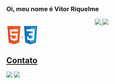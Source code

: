 ### Oi, meu nome é Vitor Riquelme

<div align="center">
  <a href="https://github.com/VitoRiquelme">
  <img height="180em" src="https://github-readme-stats.vercel.app/api?username=VitorRiquelme&show_icons=true&theme=tokyonight&include_all_commits=true&count_private=true"/>
  <img height="180em" src="https://github-readme-stats.vercel.app/api/top-langs/?username=VitorRiquelme&layout=compact&langs_count=7&theme=tokyonight"/>
</div>

<div style="display: inline_block">
    <img align="center" alt="HTML" height="50" width="40" src="https://raw.githubusercontent.com/devicons/devicon/master/icons/html5/html5-original.svg">
  <img align="center" alt="CSS" height="50" width="40" src="https://raw.githubusercontent.com/devicons/devicon/master/icons/css3/css3-original.svg">
</div>

## Contato
<div> 
  <a href = "mailto:vitoriquelme1@gmail.com"><img src="https://img.shields.io/badge/-Gmail-%23333?style=for-the-badge&logo=gmail&logoColor=white" target="_blank"></a>
  <a href="https://www.linkedin.com/in/vitor-riquelme-986496222/" target="_blank"><img src="https://img.shields.io/badge/-LinkedIn-%230077B5?style=for-the-badge&logo=linkedin&logoColor=white" target="_blank"></a> 
</div>
